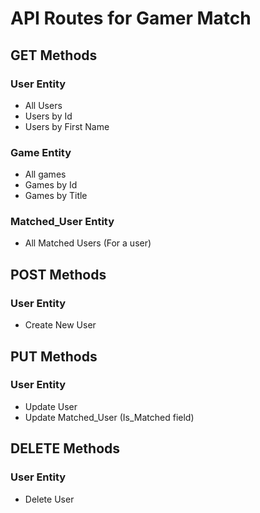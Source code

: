 # API Routes for Gamer Match

## GET Methods

### User Entity

- All Users
- Users by Id
- Users by First Name

### Game Entity

- All games
- Games by Id
- Games by Title

### Matched_User Entity

- All Matched Users (For a user)

## POST Methods

### User Entity

- Create New User

## PUT Methods

### User Entity

- Update User
- Update Matched_User (Is_Matched field)

## DELETE Methods

### User Entity

- Delete User

